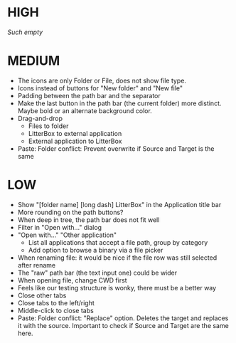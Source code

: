 # HIGH

_Such empty_

# MEDIUM

* The icons are only Folder or File, does not show file type.
* Icons instead of buttons for "New folder" and "New file"
* Padding between the path bar and the separator
* Make the last button in the path bar (the current folder) more distinct. Maybe bold or an alternate background color.
* Drag-and-drop
  * Files to folder
  * LitterBox to external application
  * External application to LitterBox
* Paste: Folder conflict: Prevent overwrite if Source and Target is the same

# LOW

* Show "[folder name] [long dash] LitterBox" in the Application title bar
* More rounding on the path buttons?
* When deep in tree, the path bar does not fit well
* Filter in "Open with..." dialog
* "Open with..." "Other application"
  * List all applications that accept a file path, group by category
  * Add option to browse a binary via a file picker
* When renaming file: it would be nice if the file row was still selected after rename
* The "raw" path bar (the text input one) could be wider
* When opening file, change CWD first
* Feels like our testing structure is wonky, there must be a better way
* Close other tabs
* Close tabs to the left/right
* Middle-click to close tabs
* Paste: Folder conflict: "Replace" option. Deletes the target and replaces it with the source. Important to check if Source and Target are the same here.
